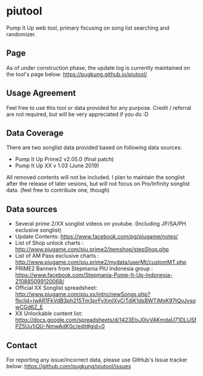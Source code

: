 # piutool
Pump It Up web tool, primary focusing on song list searching and randomizer.

## Page
As of under construction phase, the update log is currently maintained on the tool's page below:
https://pugkung.github.io/piutool/

## Usage Agreement
Feel free to use this tool or data provided for any purpose.
Credit / referral are not required, but will be very appreciated if you do :D

## Data Coverage
There are two songlist data provided based on following data sources:
* Pump It Up Prime2 v2.05.0 (final patch)
* Pump It Up XX v 1.03 (June 2019)

All removed contents will not be included.
I plan to maintain the songlist after the release of later vesions, but will not focus on Pro/Infinity songlist data. (feel free to contribute one, though)

## Data sources
* Several prime 2/XX songlist videos on youtube. (Including JP/SA/PH exclusive songlist)
* Update Contents: https://www.facebook.com/pg/piugame/notes/
* List of Shop unlock charts : http://www.piugame.com/piu.prime2/itemshop/stepShop.php
* List of AM Pass exclusive charts : http://www.piugame.com/piu.prime2/mydata/userMt/customMT.php
* PRIME2 Banners from Stepmania PIU Indonesia group : https://www.facebook.com/Stepmania-Pump-It-Up-Indonesia-210885099120068/
* Official XX Songlist spreadsheet: http://www.piugame.com/piu.xx/intro/newSongs.php?fbclid=IwAR1FkVdB3ph215Tm3prFyXmIXyCiTdiK1dsBWTiMxK97tQvJvsqwCGd6Z_E
* XX Unlockable content list: https://docs.google.com/spreadsheets/d/1423EIsJ0IvVAKmdaU71DLlJSfPZ5Uu1iQU-NmwAdK0c/edit#gid=0

## Contact
For reporting any issue/incorrect data, please use GitHub's Issue tracker below:
https://github.com/pugkung/piutool/issues